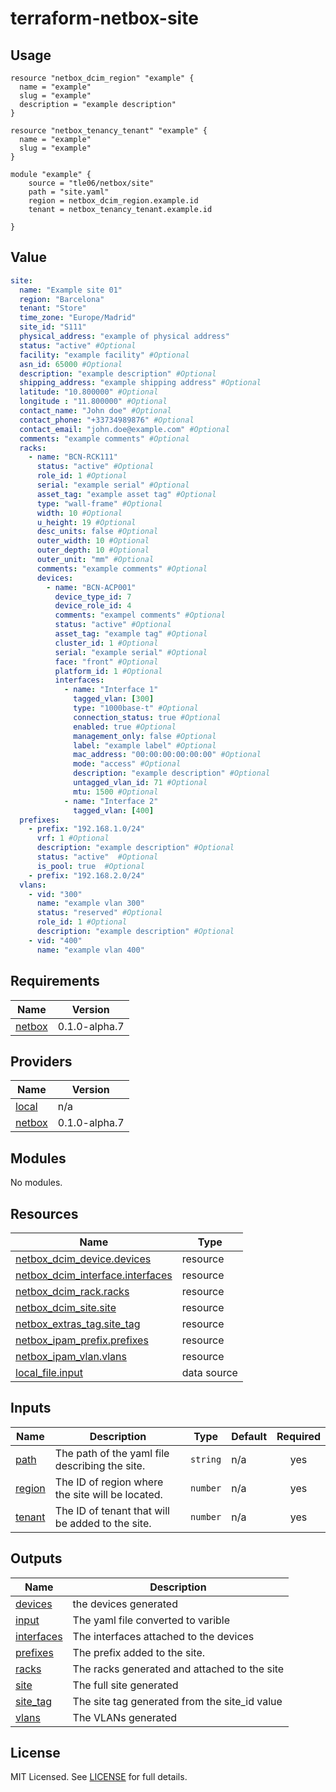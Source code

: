 # terraform-netbox-site

## Usage

```hcl
resource "netbox_dcim_region" "example" {
  name = "example"
  slug = "example"
  description = "example description"
}

resource "netbox_tenancy_tenant" "example" {
  name = "example"
  slug = "example"
}

module "example" {
    source = "tle06/netbox/site"
    path = "site.yaml"
    region = netbox_dcim_region.example.id
    tenant = netbox_tenancy_tenant.example.id
    
}
```

## Value

```yaml
site:
  name: "Example site 01"
  region: "Barcelona"
  tenant: "Store"
  time_zone: "Europe/Madrid"
  site_id: "S111"
  physical_address: "example of physical address"
  status: "active" #Optional
  facility: "example facility" #Optional
  asn_id: 65000 #Optional
  description: "example description" #Optional
  shipping_address: "example shipping address" #Optional
  latitude: "10.800000" #Optional
  longitude : "11.800000" #Optional
  contact_name: "John doe" #Optional
  contact_phone: "+33734989876" #Optional
  contact_email: "john.doe@example.com" #Optional
  comments: "example comments" #Optional
  racks:
    - name: "BCN-RCK111"
      status: "active" #Optional
      role_id: 1 #Optional
      serial: "example serial" #Optional
      asset_tag: "example asset tag" #Optional
      type: "wall-frame" #Optional
      width: 10 #Optional
      u_height: 19 #Optional
      desc_units: false #Optional
      outer_width: 10 #Optional
      outer_depth: 10 #Optional
      outer_unit: "mm" #Optional
      comments: "example comments" #Optional
      devices:
        - name: "BCN-ACP001"
          device_type_id: 7
          device_role_id: 4
          comments: "exampel comments" #Optional
          status: "active" #Optional
          asset_tag: "example tag" #Optional
          cluster_id: 1 #Optional
          serial: "example serial" #Optional
          face: "front" #Optional
          platform_id: 1 #Optional
          interfaces:
            - name: "Interface 1"
              tagged_vlan: [300]
              type: "1000base-t" #Optional
              connection_status: true #Optional
              enabled: true #Optional
              management_only: false #Optional
              label: "example label" #Optional
              mac_address: "00:00:00:00:00:00" #Optional
              mode: "access" #Optional
              description: "example description" #Optional
              untagged_vlan_id: 71 #Optional
              mtu: 1500 #Optional
            - name: "Interface 2"
              tagged_vlan: [400]
  prefixes:
    - prefix: "192.168.1.0/24"
      vrf: 1 #Optional
      description: "example description" #Optional
      status: "active"  #Optional
      is_pool: true  #Optional
    - prefix: "192.168.2.0/24"
  vlans:
    - vid: "300"
      name: "example vlan 300"
      status: "reserved" #Optional
      role_id: 1 #Optional
      description: "example description" #Optional
    - vid: "400"
      name: "example vlan 400"
```

## Requirements

| Name | Version |
|------|---------|
| <a name="requirement_netbox"></a> [netbox](#requirement\_netbox) | 0.1.0-alpha.7 |

## Providers

| Name | Version |
|------|---------|
| <a name="provider_local"></a> [local](#provider\_local) | n/a |
| <a name="provider_netbox"></a> [netbox](#provider\_netbox) | 0.1.0-alpha.7 |

## Modules

No modules.

## Resources

| Name | Type |
|------|------|
| [netbox_dcim_device.devices](https://registry.terraform.io/providers/tle06/netbox/0.1.0-alpha.7/docs/resources/dcim_device) | resource |
| [netbox_dcim_interface.interfaces](https://registry.terraform.io/providers/tle06/netbox/0.1.0-alpha.7/docs/resources/dcim_interface) | resource |
| [netbox_dcim_rack.racks](https://registry.terraform.io/providers/tle06/netbox/0.1.0-alpha.7/docs/resources/dcim_rack) | resource |
| [netbox_dcim_site.site](https://registry.terraform.io/providers/tle06/netbox/0.1.0-alpha.7/docs/resources/dcim_site) | resource |
| [netbox_extras_tag.site_tag](https://registry.terraform.io/providers/tle06/netbox/0.1.0-alpha.7/docs/resources/extras_tag) | resource |
| [netbox_ipam_prefix.prefixes](https://registry.terraform.io/providers/tle06/netbox/0.1.0-alpha.7/docs/resources/ipam_prefix) | resource |
| [netbox_ipam_vlan.vlans](https://registry.terraform.io/providers/tle06/netbox/0.1.0-alpha.7/docs/resources/ipam_vlan) | resource |
| [local_file.input](https://registry.terraform.io/providers/hashicorp/local/latest/docs/data-sources/file) | data source |

## Inputs

| Name | Description | Type | Default | Required |
|------|-------------|------|---------|:--------:|
| <a name="input_path"></a> [path](#input\_path) | The path of the yaml file describing the site. | `string` | n/a | yes |
| <a name="input_region"></a> [region](#input\_region) | The ID of region where the site will be located. | `number` | n/a | yes |
| <a name="input_tenant"></a> [tenant](#input\_tenant) | The ID of tenant that will be added to the site. | `number` | n/a | yes |

## Outputs

| Name | Description |
|------|-------------|
| <a name="output_devices"></a> [devices](#output\_devices) | the devices generated |
| <a name="output_input"></a> [input](#output\_input) | The yaml file converted to varible |
| <a name="output_interfaces"></a> [interfaces](#output\_interfaces) | The interfaces attached to the devices |
| <a name="output_prefixes"></a> [prefixes](#output\_prefixes) | The prefix added to the site. |
| <a name="output_racks"></a> [racks](#output\_racks) | The racks generated and attached to the site |
| <a name="output_site"></a> [site](#output\_site) | The full site generated |
| <a name="output_site_tag"></a> [site\_tag](#output\_site\_tag) | The site tag generated from the site\_id value |
| <a name="output_vlans"></a> [vlans](#output\_vlans) | The VLANs generated |

## License

MIT Licensed. See [LICENSE](LICENSE) for full details.
